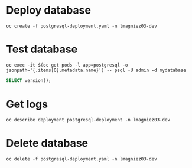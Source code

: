 # Deploy database
```shell
oc create -f postgresql-deployment.yaml -n lmagniez03-dev
```
# Test database
```shell
oc exec -it $(oc get pods -l app=postgresql -o jsonpath='{.items[0].metadata.name}') -- psql -U admin -d mydatabase
```
```sql
SELECT version();
```
# Get logs
```shell
oc describe deployment postgresql-deployment -n lmagniez03-dev
```
# Delete database
```shell
oc delete -f postgresql-deployment.yaml -n lmagniez03-dev
```